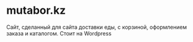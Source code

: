 # mutabor.kz
Сайт, сделанный для сайта доставки еды, с корзиной, оформлением заказа и каталогом. Стоит на Wordpress
